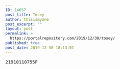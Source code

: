 ```yaml
---
ID: 14657
post_title: Tosey
author: thisismyone
post_excerpt: ""
layout: post
permalink: >
  https://portalrepository.com/2019/12/30/tosey/
published: true
post_date: 2019-12-30 18:13:01
---
```

<pre>21910110755F</pre>
